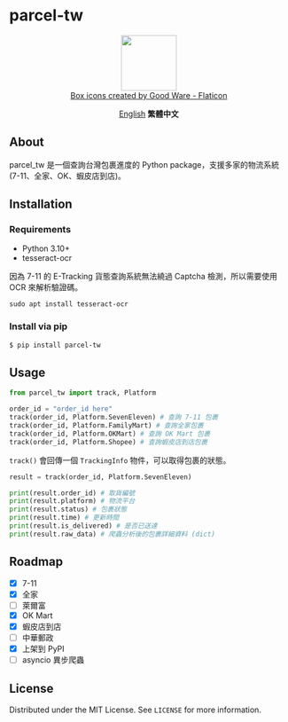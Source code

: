 # parcel-tw

<p align="center">
    <img src="https://raw.githubusercontent.com/ryanycs/parcel-tw/main/img/box.png" width=100><br>
    <a href="https://www.flaticon.com/free-icons/box" title="box icons">Box icons created by Good Ware - Flaticon</a>
</p>

<p align="center">
    <img src="https://img.shields.io/github/license/ryanycs/parcel-tw" alt=""><br>
    <a href="../README.md">English</a> <b>繁體中文</b>
</p>


## About

parcel_tw 是一個查詢台灣包裹進度的 Python package，支援多家的物流系統(7-11、全家、OK、蝦皮店到店)。

## Installation

### Requirements

- Python 3.10+
- tesseract-ocr

因為 7-11 的 E-Tracking 貨態查詢系統無法繞過 Captcha 檢測，所以需要使用 OCR 來解析驗證碼。

```sudo apt install tesseract-ocr```

### Install via pip

```bash
$ pip install parcel-tw
```

## Usage

```python
from parcel_tw import track, Platform

order_id = "order_id here"
track(order_id, Platform.SevenEleven) # 查詢 7-11 包裹
track(order_id, Platform.FamilyMart) # 查詢全家包裹
track(order_id, Platform.OKMart) # 查詢 OK Mart 包裹
track(order_id, Platform.Shopee) # 查詢蝦皮店到店包裹
```

`track()` 會回傳一個 `TrackingInfo` 物件，可以取得包裹的狀態。

```python
result = track(order_id, Platform.SevenEleven)

print(result.order_id) # 取貨編號
print(result.platform) # 物流平台
print(result.status) # 包裹狀態
print(result.time) # 更新時間
print(result.is_delivered) # 是否已送達
print(result.raw_data) # 爬蟲分析後的包裹詳細資料 (dict)
```

## Roadmap

- [x] 7-11
- [x] 全家
- [ ] 萊爾富
- [x] OK Mart
- [x] 蝦皮店到店
- [ ] 中華郵政
- [x] 上架到 PyPI
- [ ] asyncio 異步爬蟲

## License

Distributed under the MIT License. See `LICENSE` for more information.
